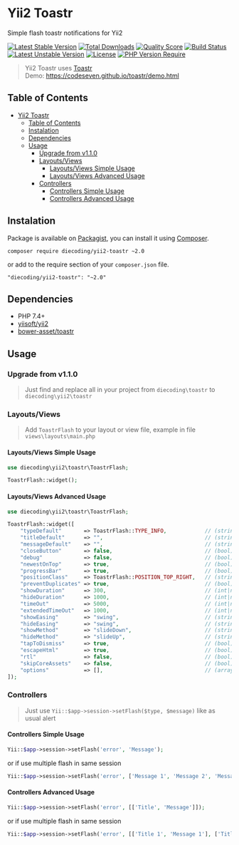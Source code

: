 # Yii2 Toastr
Simple flash toastr notifications for Yii2

[![Latest Stable Version](http://poser.pugx.org/diecoding/yii2-toastr/v)](https://packagist.org/packages/diecoding/yii2-toastr)
[![Total Downloads](http://poser.pugx.org/diecoding/yii2-toastr/downloads)](https://packagist.org/packages/diecoding/yii2-toastr)
[![Quality Score](https://img.shields.io/scrutinizer/g/sugeng-sulistiyawan/yii2-toastr.svg)](https://scrutinizer-ci.com/g/sugeng-sulistiyawan/yii2-toastr)
[![Build Status](https://app.travis-ci.com/sugeng-sulistiyawan/yii2-toastr.svg?branch=master)](https://app.travis-ci.com/sugeng-sulistiyawan/yii2-toastr)
[![Latest Unstable Version](http://poser.pugx.org/diecoding/yii2-toastr/v/unstable)](https://packagist.org/packages/diecoding/yii2-toastr)
[![License](http://poser.pugx.org/diecoding/yii2-toastr/license)](https://packagist.org/packages/diecoding/yii2-toastr)
[![PHP Version Require](http://poser.pugx.org/diecoding/yii2-toastr/require/php)](https://packagist.org/packages/diecoding/yii2-toastr)

> Yii2 Toastr uses [Toastr](https://codeseven.github.io/toastr/) <br> Demo: https://codeseven.github.io/toastr/demo.html

## Table of Contents

- [Yii2 Toastr](#yii2-toastr)
  - [Table of Contents](#table-of-contents)
  - [Instalation](#instalation)
  - [Dependencies](#dependencies)
  - [Usage](#usage)
    - [Upgrade from v1.1.0](#upgrade-from-v110)
    - [Layouts/Views](#layoutsviews)
      - [Layouts/Views Simple Usage](#layoutsviews-simple-usage)
      - [Layouts/Views Advanced Usage](#layoutsviews-advanced-usage)
    - [Controllers](#controllers)
      - [Controllers Simple Usage](#controllers-simple-usage)
      - [Controllers Advanced Usage](#controllers-advanced-usage)

## Instalation

Package is available on [Packagist](https://packagist.org/packages/diecoding/yii2-toastr), 
you can install it using [Composer](https://getcomposer.org).

```shell
composer require diecoding/yii2-toastr ~2.0
```

or add to the require section of your `composer.json` file.

```
"diecoding/yii2-toastr": "~2.0"
```

## Dependencies

- PHP 7.4+
- [yiisoft/yii2](https://github.com/yiisoft/yii2)
- [bower-asset/toastr](https://asset-packagist.org/package/bower-asset/toastr)

## Usage

### Upgrade from v1.1.0

> Just find and replace all in your project from `diecoding\toastr` to `diecoding\yii2\toastr`

### Layouts/Views

> Add `ToastrFlash` to your layout or view file, example in file `views\layouts\main.php`

#### Layouts/Views Simple Usage

```php
use diecoding\yii2\toastr\ToastrFlash;

ToastrFlash::widget();
```

#### Layouts/Views Advanced Usage

```php
use diecoding\yii2\toastr\ToastrFlash;

ToastrFlash::widget([
    "typeDefault"       => ToastrFlash::TYPE_INFO,            // (string) default `ToastrFlash::TYPE_INFO`
    "titleDefault"      => "",                                // (string) default `""`
    "messageDefault"    => "",                                // (string) default `""`
    "closeButton"       => false,                             // (bool) default `false`
    "debug"             => false,                             // (bool) default `false`
    "newestOnTop"       => true,                              // (bool) default `true`
    "progressBar"       => true,                              // (bool) default `true`
    "positionClass"     => ToastrFlash::POSITION_TOP_RIGHT,   // (string) default `ToastrFlash::POSITION_TOP_RIGHT`
    "preventDuplicates" => true,                              // (bool) default `true`
    "showDuration"      => 300,                               // (int|null) default `300` in `ms`, `null` for skip
    "hideDuration"      => 1000,                              // (int|null) default `1000` in `ms`, `null` for skip
    "timeOut"           => 5000,                              // (int|null) default `5000` in `ms`, `null` for skip
    "extendedTimeOut"   => 1000,                              // (int|null) default `1000` in `ms`, `null` for skip
    "showEasing"        => "swing",                           // (string) default `swing`, `swing` and `linear` are built into jQuery
    "hideEasing"        => "swing",                           // (string) default `swing`, `swing` and `linear` are built into jQuery
    "showMethod"        => "slideDown",                       // (string) default `slideDown`, `fadeIn`, `slideDown`, and `show` are built into jQuery
    "hideMethod"        => "slideUp",                         // (string) default `slideUp`, `hide`, `fadeOut` and `slideUp` are built into jQuery
    "tapToDismiss"      => true,                              // (bool) default `true`
    "escapeHtml"        => true,                              // (bool) default `true`
    "rtl"               => false,                             // (bool) default `false`
    "skipCoreAssets"    => false,                             // (bool) default `false`, `true` if use custom or external toastr assets
    "options"           => [],                                // (array) default `[]`, Custom Toastr options and override default options
]);
```

### Controllers

> Just use `Yii::$app->session->setFlash($type, $message)` like as usual alert
#### Controllers Simple Usage

```php
Yii::$app->session->setFlash('error', 'Message');
```

or if use multiple flash in same session

```php
Yii::$app->session->setFlash('error', ['Message 1', 'Message 2', 'Message 3']);
```

#### Controllers Advanced Usage

```php
Yii::$app->session->setFlash('error', [['Title', 'Message']]);
```

or if use multiple flash in same session

```php
Yii::$app->session->setFlash('error', [['Title 1', 'Message 1'], ['Title 2', 'Message 2'], ['Title 3', 'Message 3']]);
```